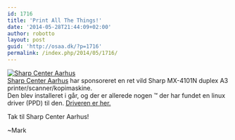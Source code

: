 ```yaml
---
id: 1716
title: 'Print All The Things!'
date: '2014-05-28T21:44:09+02:00'
author: robotto
layout: post
guid: 'http://osaa.dk/?p=1716'
permalink: /index.php/2014/05/1716/
---
```


[![Sharp Center Aarhus](https://www.osaa.dk//wp-uploads/2014/05/SHARP-IN-BUSINESS-680-x100px.jpg "Sharp Center Aarhus")](http://www.sharpaarhus.dk/)  
[Sharp Center Aarhus](http://www.sharpaarhus.dk/) har sponsoreret en ret vild Sharp MX-4101N duplex A3 printer/scanner/kopimaskine.  
Den blev installeret i går, og der er allerede nogen ™ der har fundet en linux driver (PPD) til den. [Driveren er her.](https://www.osaa.dk//Sharp-MX-4101N-ps.ppd)

Tak til Sharp Center Aarhus!

~Mark
